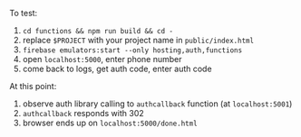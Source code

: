 To test:

1. `cd functions && npm run build && cd -`
1. replace `$PROJECT` with your project name in `public/index.html`
1. `firebase emulators:start --only hosting,auth,functions`
1. open `localhost:5000`, enter phone number
1. come back to logs, get auth code, enter auth code

At this point:

1. observe auth library calling to `authcallback` function (at `localhost:5001`)
1. `authcallback` responds with 302
1. browser ends up on `localhost:5000/done.html`
